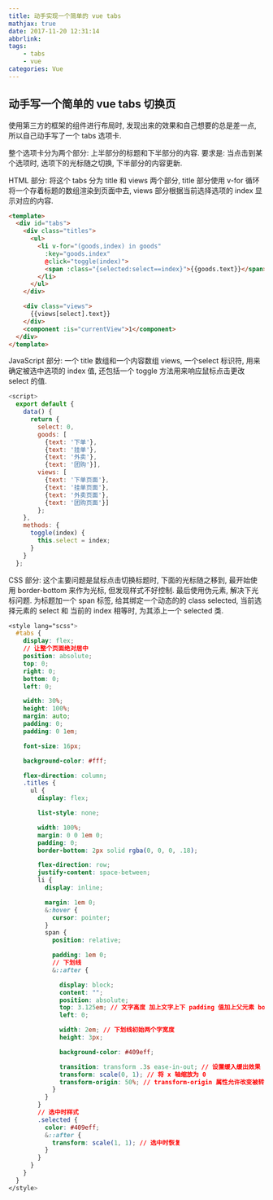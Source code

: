 ```yaml
---
title: 动手实现一个简单的 vue tabs
mathjax: true
date: 2017-11-20 12:31:14
abbrlink:
tags:
    - tabs
    - vue
categories: Vue
---
```

## 动手写一个简单的 vue tabs 切换页

使用第三方的框架的组件进行布局时, 发现出来的效果和自己想要的总是差一点, 所以自己动手写了一个 tabs 选项卡.

整个选项卡分为两个部分: 上半部分的标题和下半部分的内容. 要求是: 当点击到某个选项时, 选项下的光标随之切换, 下半部分的内容更新.

HTML 部分: 将这个 tabs 分为 title 和 views 两个部分, title 部分使用 v-for 循环将一个存着标题的数组渲染到页面中去, views 部分根据当前选择选项的 index 显示对应的内容.

```html
<template>
  <div id="tabs">
    <div class="titles">
      <ul>
        <li v-for="(goods,index) in goods"
          :key="goods.index"
          @click="toggle(index)">
          <span :class="{selected:select==index}">{{goods.text}}</span>
        </li>
      </ul>
    </div>

    <div class="views">
      {{views[select].text}}
    </div>
    <component :is="currentView">1</component>
  </div>
</template>
```

JavaScript 部分: 一个 title 数组和一个内容数组 views, 一个select 标识符, 用来确定被选中选项的 index 值, 还包括一个 toggle 方法用来响应鼠标点击更改 select 的值.
```javascript
<script>
  export default {
    data() {
      return {
        select: 0,
        goods: [
          {text: '下单'},
          {text: '挂单'},
          {text: '外卖'},
          {text: '团购'}],
        views: [
          {text: '下单页面'},
          {text: '挂单页面'},
          {text: '外卖页面'},
          {text: '团购页面'}]
        };
    },
    methods: {
      toggle(index) {
        this.select = index;
      }
    }
  };
```

CSS 部分: 这个主要问题是鼠标点击切换标题时, 下面的光标随之移到, 最开始使用 border-bottom 来作为光标, 但发现样式不好控制. 最后使用伪元素, 解决下光标问题. 为标题加一个 span 标签, 给其绑定一个动态的的 class selected, 当前选择元素的 select 和 当前的 index 相等时, 为其添上一个 selected 类.
```css
<style lang="scss">
  #tabs {
    display: flex;
    // 让整个页面绝对居中
    position: absolute;
    top: 0;
    right: 0;
    bottom: 0;
    left: 0;

    width: 30%;
    height: 100%;
    margin: auto;
    padding: 0;
    padding: 0 1em;

    font-size: 16px;

    background-color: #fff;

    flex-direction: column;
    .titles {
      ul {
        display: flex;

        list-style: none;

        width: 100%;
        margin: 0 0 1em 0;
        padding: 0;
        border-bottom: 2px solid rgba(0, 0, 0, .18);

        flex-direction: row;
        justify-content: space-between;
        li {
          display: inline;

          margin: 1em 0;
          &:hover {
            cursor: pointer;
          }
          span {
            position: relative;

            padding: 1em 0;
            // 下划线
            &::after {

              display: block;
              content: "";
              position: absolute;
              top: 3.125em; // 文字高度 加上文字上下 padding 值加上父元素 border-bottom 的宽度
              left: 0;

              width: 2em; // 下划线初始两个字宽度
              height: 3px;

              background-color: #409eff;

              transition: transform .3s ease-in-out; // 设置缓入缓出效果
              transform: scale(0, 1); // 将 x 轴缩放为 0
              transform-origin: 50%; // transform-origin 属性允许改变被转换元素的位置
            }
          }
        }
        // 选中时样式
        .selected {
          color: #409eff;
          &::after {
            transform: scale(1, 1); // 选中时恢复
          }
        }
      }
    }
  }
</style>
```
